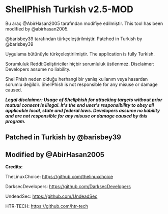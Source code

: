 # ShellPhish Turkish v2.5-MOD


Bu araç @AbirHasan2005 tarafından modifiye edilmiştir.
This tool has been modified by @abirhasan2005.

@barisbey39 tarafından türkçeleştirilmiştir.
Patched in Turkish by @barisbey39

Uygulama bütünüyle türkçeleştirilmiştir.
The application is fully Turkish.

Sorumluluk Reddi:Geliştiriciler hiçbir sorumluluk üstlenmez.
Disclaimer: Developers assume no liability.

ShellPhish neden olduğu herhangi bir yanlış kullanım veya hasardan sorumlu değildir.
ShellPhish is not responsible for any misuse or damage caused.
  
***Legal disclaimer:
Usage of Shellphish for attacking targets without prior mutual consent is illegal. It's the end user's responsibility to obey all applicable local, state and federal laws. Developers assume no liability and are not responsible for any misuse or damage caused by this program.***

## Patched in Turkish by @barisbey39

## Modified by @AbirHasan2005

**Credits:**

TheLinuxChoice: https://github.com/thelinuxchoice

DarksecDevelopers: https://github.com/DarksecDevelopers

UndeadSec: https://github.com/UndeadSec

HTR-TECH: https://github.com/htr-tech
